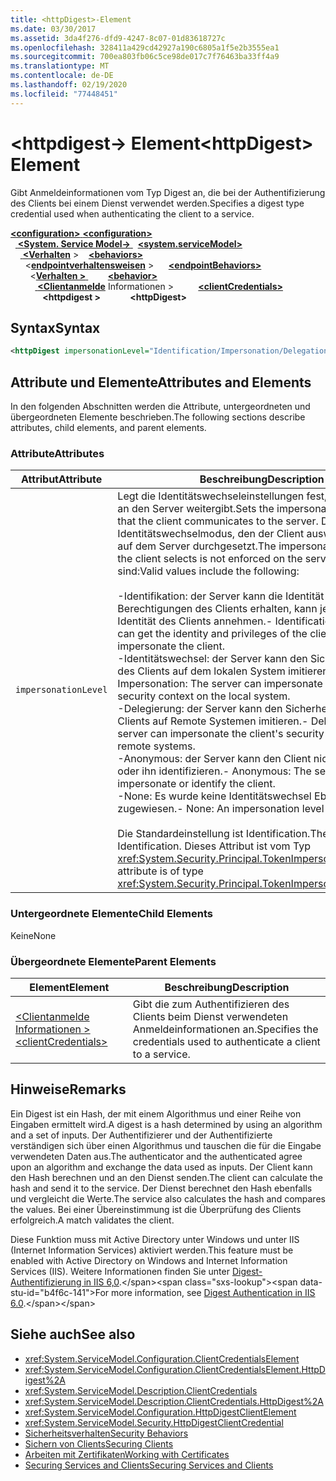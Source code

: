 ```yaml
---
title: <httpDigest>-Element
ms.date: 03/30/2017
ms.assetid: 3da4f276-dfd9-4247-8c07-01d83618727c
ms.openlocfilehash: 328411a429cd42927a190c6805a1f5e2b3555ea1
ms.sourcegitcommit: 700ea803fb06c5ce98de017c7f76463ba33ff4a9
ms.translationtype: MT
ms.contentlocale: de-DE
ms.lasthandoff: 02/19/2020
ms.locfileid: "77448451"
---
```

# <a name="httpdigest-element"></a><span data-ttu-id="b4f6c-102">\<httpdigest-> Element</span><span class="sxs-lookup"><span data-stu-id="b4f6c-102">\<httpDigest> Element</span></span>
<span data-ttu-id="b4f6c-103">Gibt Anmeldeinformationen vom Typ Digest an, die bei der Authentifizierung des Clients bei einem Dienst verwendet werden.</span><span class="sxs-lookup"><span data-stu-id="b4f6c-103">Specifies a digest type credential used when authenticating the client to a service.</span></span>  
  
<span data-ttu-id="b4f6c-104">[ **\<configuration>** ](../configuration-element.md)</span><span class="sxs-lookup"><span data-stu-id="b4f6c-104">[**\<configuration>**](../configuration-element.md)</span></span>\
<span data-ttu-id="b4f6c-105">&nbsp;&nbsp;[ **\<System. Service Model->** ](system-servicemodel.md)</span><span class="sxs-lookup"><span data-stu-id="b4f6c-105">&nbsp;&nbsp;[**\<system.serviceModel>**](system-servicemodel.md)</span></span>\
<span data-ttu-id="b4f6c-106">&nbsp;&nbsp;&nbsp;&nbsp;[ **\<Verhalten**](behaviors.md) ></span><span class="sxs-lookup"><span data-stu-id="b4f6c-106">&nbsp;&nbsp;&nbsp;&nbsp;[**\<behaviors>**](behaviors.md)</span></span>\
<span data-ttu-id="b4f6c-107">&nbsp;&nbsp;&nbsp;&nbsp;&nbsp;&nbsp;\<[**endpointverhaltensweisen**](endpointbehaviors.md) ></span><span class="sxs-lookup"><span data-stu-id="b4f6c-107">&nbsp;&nbsp;&nbsp;&nbsp;&nbsp;&nbsp;[**\<endpointBehaviors>**](endpointbehaviors.md)</span></span>\
<span data-ttu-id="b4f6c-108">&nbsp;&nbsp;&nbsp;&nbsp;&nbsp;&nbsp;&nbsp;&nbsp;\<[**Verhalten >** ](behavior-of-endpointbehaviors.md)</span><span class="sxs-lookup"><span data-stu-id="b4f6c-108">&nbsp;&nbsp;&nbsp;&nbsp;&nbsp;&nbsp;&nbsp;&nbsp;[**\<behavior>**](behavior-of-endpointbehaviors.md)</span></span>\
<span data-ttu-id="b4f6c-109">&nbsp;&nbsp;&nbsp;&nbsp;&nbsp;&nbsp;&nbsp;&nbsp;&nbsp;&nbsp;[ **\<Clientanmelde**](clientcredentials.md) Informationen ></span><span class="sxs-lookup"><span data-stu-id="b4f6c-109">&nbsp;&nbsp;&nbsp;&nbsp;&nbsp;&nbsp;&nbsp;&nbsp;&nbsp;&nbsp;[**\<clientCredentials>**](clientcredentials.md)</span></span>\
<span data-ttu-id="b4f6c-110">&nbsp;&nbsp;&nbsp;&nbsp;&nbsp;&nbsp;&nbsp;&nbsp;&nbsp;&nbsp;&nbsp;&nbsp; **\<httpdigest >**</span><span class="sxs-lookup"><span data-stu-id="b4f6c-110">&nbsp;&nbsp;&nbsp;&nbsp;&nbsp;&nbsp;&nbsp;&nbsp;&nbsp;&nbsp;&nbsp;&nbsp;**\<httpDigest>**</span></span>  
  
## <a name="syntax"></a><span data-ttu-id="b4f6c-111">Syntax</span><span class="sxs-lookup"><span data-stu-id="b4f6c-111">Syntax</span></span>  
  
```xml  
<httpDigest impersonationLevel="Identification/Impersonation/Delegation/Anonymous/None" />
```  
  
## <a name="attributes-and-elements"></a><span data-ttu-id="b4f6c-112">Attribute und Elemente</span><span class="sxs-lookup"><span data-stu-id="b4f6c-112">Attributes and Elements</span></span>  
 <span data-ttu-id="b4f6c-113">In den folgenden Abschnitten werden die Attribute, untergeordneten und übergeordneten Elemente beschrieben.</span><span class="sxs-lookup"><span data-stu-id="b4f6c-113">The following sections describe attributes, child elements, and parent elements.</span></span>  
  
### <a name="attributes"></a><span data-ttu-id="b4f6c-114">Attribute</span><span class="sxs-lookup"><span data-stu-id="b4f6c-114">Attributes</span></span>  
  
|<span data-ttu-id="b4f6c-115">Attribut</span><span class="sxs-lookup"><span data-stu-id="b4f6c-115">Attribute</span></span>|<span data-ttu-id="b4f6c-116">Beschreibung</span><span class="sxs-lookup"><span data-stu-id="b4f6c-116">Description</span></span>|  
|---------------|-----------------|  
|`impersonationLevel`|<span data-ttu-id="b4f6c-117">Legt die Identitätswechseleinstellungen fest, die der Client an den Server weitergibt.</span><span class="sxs-lookup"><span data-stu-id="b4f6c-117">Sets the impersonation preference that the client communicates to the server.</span></span> <span data-ttu-id="b4f6c-118">Der Identitätswechselmodus, den der Client auswählt, wird nicht auf dem Server durchgesetzt.</span><span class="sxs-lookup"><span data-stu-id="b4f6c-118">The impersonation mode that the client selects is not enforced on the server.</span></span> <span data-ttu-id="b4f6c-119">Gültige Werte sind:</span><span class="sxs-lookup"><span data-stu-id="b4f6c-119">Valid values include the following:</span></span><br /><br /> <span data-ttu-id="b4f6c-120">-Identifikation: der Server kann die Identität und die Berechtigungen des Clients erhalten, kann jedoch nicht die Identität des Clients annehmen.</span><span class="sxs-lookup"><span data-stu-id="b4f6c-120">-   Identification: The server can get the identity and privileges of the client, but cannot impersonate the client.</span></span><br /><span data-ttu-id="b4f6c-121">-Identitätswechsel: der Server kann den Sicherheitskontext des Clients auf dem lokalen System imitieren.</span><span class="sxs-lookup"><span data-stu-id="b4f6c-121">-   Impersonation: The server can impersonate the client's security context on the local system.</span></span><br /><span data-ttu-id="b4f6c-122">-Delegierung: der Server kann den Sicherheitskontext des Clients auf Remote Systemen imitieren.</span><span class="sxs-lookup"><span data-stu-id="b4f6c-122">-   Delegation: The server can impersonate the client's security context on remote systems.</span></span><br /><span data-ttu-id="b4f6c-123">-Anonymous: der Server kann den Client nicht annehmen oder ihn identifizieren.</span><span class="sxs-lookup"><span data-stu-id="b4f6c-123">-   Anonymous: The server cannot impersonate or identify the client.</span></span><br /><span data-ttu-id="b4f6c-124">-None: Es wurde keine Identitätswechsel Ebene zugewiesen.</span><span class="sxs-lookup"><span data-stu-id="b4f6c-124">-   None: An impersonation level is not assigned.</span></span><br /><br /> <span data-ttu-id="b4f6c-125">Die Standardeinstellung ist Identification.</span><span class="sxs-lookup"><span data-stu-id="b4f6c-125">The default is Identification.</span></span> <span data-ttu-id="b4f6c-126">Dieses Attribut ist vom Typ <xref:System.Security.Principal.TokenImpersonationLevel>.</span><span class="sxs-lookup"><span data-stu-id="b4f6c-126">This attribute is of type <xref:System.Security.Principal.TokenImpersonationLevel>.</span></span>|  
  
### <a name="child-elements"></a><span data-ttu-id="b4f6c-127">Untergeordnete Elemente</span><span class="sxs-lookup"><span data-stu-id="b4f6c-127">Child Elements</span></span>  
 <span data-ttu-id="b4f6c-128">Keine</span><span class="sxs-lookup"><span data-stu-id="b4f6c-128">None</span></span>  
  
### <a name="parent-elements"></a><span data-ttu-id="b4f6c-129">Übergeordnete Elemente</span><span class="sxs-lookup"><span data-stu-id="b4f6c-129">Parent Elements</span></span>  
  
|<span data-ttu-id="b4f6c-130">Element</span><span class="sxs-lookup"><span data-stu-id="b4f6c-130">Element</span></span>|<span data-ttu-id="b4f6c-131">Beschreibung</span><span class="sxs-lookup"><span data-stu-id="b4f6c-131">Description</span></span>|  
|-------------|-----------------|  
|[<span data-ttu-id="b4f6c-132">\<Clientanmelde Informationen ></span><span class="sxs-lookup"><span data-stu-id="b4f6c-132">\<clientCredentials></span></span>](clientcredentials.md)|<span data-ttu-id="b4f6c-133">Gibt die zum Authentifizieren des Clients beim Dienst verwendeten Anmeldeinformationen an.</span><span class="sxs-lookup"><span data-stu-id="b4f6c-133">Specifies the credentials used to authenticate a client to a service.</span></span>|  
  
## <a name="remarks"></a><span data-ttu-id="b4f6c-134">Hinweise</span><span class="sxs-lookup"><span data-stu-id="b4f6c-134">Remarks</span></span>  
 <span data-ttu-id="b4f6c-135">Ein Digest ist ein Hash, der mit einem Algorithmus und einer Reihe von Eingaben ermittelt wird.</span><span class="sxs-lookup"><span data-stu-id="b4f6c-135">A digest is a hash determined by using an algorithm and a set of inputs.</span></span> <span data-ttu-id="b4f6c-136">Der Authentifizierer und der Authentifizierte verständigen sich über einen Algorithmus und tauschen die für die Eingabe verwendeten Daten aus.</span><span class="sxs-lookup"><span data-stu-id="b4f6c-136">The authenticator and the authenticated agree upon an algorithm and exchange the data used as inputs.</span></span> <span data-ttu-id="b4f6c-137">Der Client kann den Hash berechnen und an den Dienst senden.</span><span class="sxs-lookup"><span data-stu-id="b4f6c-137">The client can calculate the hash and send it to the service.</span></span> <span data-ttu-id="b4f6c-138">Der Dienst berechnet den Hash ebenfalls und vergleicht die Werte.</span><span class="sxs-lookup"><span data-stu-id="b4f6c-138">The service also calculates the hash and compares the values.</span></span> <span data-ttu-id="b4f6c-139">Bei einer Übereinstimmung ist die Überprüfung des Clients erfolgreich.</span><span class="sxs-lookup"><span data-stu-id="b4f6c-139">A match validates the client.</span></span>  
  
 <span data-ttu-id="b4f6c-140">Diese Funktion muss mit Active Directory unter Windows und unter IIS (Internet Information Services) aktiviert werden.</span><span class="sxs-lookup"><span data-stu-id="b4f6c-140">This feature must be enabled with Active Directory on Windows and Internet Information Services (IIS).</span></span> <span data-ttu-id="b4f6c-141">Weitere Informationen finden Sie unter [Digest-Authentifizierung in IIS 6,0](https://docs.microsoft.com/previous-versions/windows/it-pro/windows-server-2003/cc782661(v=ws.10)).</span><span class="sxs-lookup"><span data-stu-id="b4f6c-141">For more information, see [Digest Authentication in IIS 6.0](https://docs.microsoft.com/previous-versions/windows/it-pro/windows-server-2003/cc782661(v=ws.10)).</span></span>  
  
## <a name="see-also"></a><span data-ttu-id="b4f6c-142">Siehe auch</span><span class="sxs-lookup"><span data-stu-id="b4f6c-142">See also</span></span>

- <xref:System.ServiceModel.Configuration.ClientCredentialsElement>
- <xref:System.ServiceModel.Configuration.ClientCredentialsElement.HttpDigest%2A>
- <xref:System.ServiceModel.Description.ClientCredentials>
- <xref:System.ServiceModel.Description.ClientCredentials.HttpDigest%2A>
- <xref:System.ServiceModel.Configuration.HttpDigestClientElement>
- <xref:System.ServiceModel.Security.HttpDigestClientCredential>
- [<span data-ttu-id="b4f6c-143">Sicherheitsverhalten</span><span class="sxs-lookup"><span data-stu-id="b4f6c-143">Security Behaviors</span></span>](../../../wcf/feature-details/security-behaviors-in-wcf.md)
- [<span data-ttu-id="b4f6c-144">Sichern von Clients</span><span class="sxs-lookup"><span data-stu-id="b4f6c-144">Securing Clients</span></span>](../../../wcf/securing-clients.md)
- [<span data-ttu-id="b4f6c-145">Arbeiten mit Zertifikaten</span><span class="sxs-lookup"><span data-stu-id="b4f6c-145">Working with Certificates</span></span>](../../../wcf/feature-details/working-with-certificates.md)
- [<span data-ttu-id="b4f6c-146">Securing Services and Clients</span><span class="sxs-lookup"><span data-stu-id="b4f6c-146">Securing Services and Clients</span></span>](../../../wcf/feature-details/securing-services-and-clients.md)
